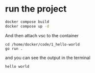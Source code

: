 # run the project

```bash
docker compose build
docker compose up -d
```

And then attach vsc to the container

```basd
cd /home/docker/code/1_hello-world
go run .
```

and you can see the output in the terminal

```bash
hello world
```
